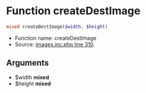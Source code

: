 Function createDestImage
===========================





```php
mixed createDestImage($width, $height)
```

* Function name: createDestImage
* Source: [images.inc.php line 310](https://github.com/PrestaShop/PrestaShop/blob/1.5.0.1/images.inc.php#L310).

Arguments
---------

* $width **mixed**
* $height **mixed**

